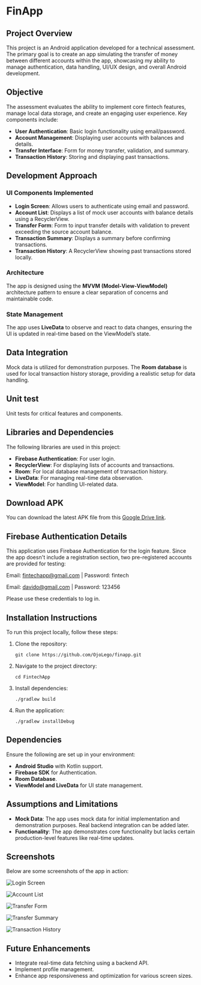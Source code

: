 # FinApp

## Project Overview
This project is an Android application developed for a technical assessment. The primary goal is to create an app simulating the transfer of money between different accounts within the app, showcasing my ability to manage authentication, data handling, UI/UX design, and overall Android development.

## Objective
The assessment evaluates the ability to implement core fintech features, manage local data storage, and create an engaging user experience. Key components include:

* **User Authentication**: Basic login functionality using email/password.
* **Account Management**: Displaying user accounts with balances and details.
* **Transfer Interface**: Form for money transfer, validation, and summary.
* **Transaction History**: Storing and displaying past transactions.

## Development Approach
### UI Components Implemented
* **Login Screen**: Allows users to authenticate using email and password.
* **Account List**: Displays a list of mock user accounts with balance details using a RecyclerView.
* **Transfer Form**: Form to input transfer details with validation to prevent exceeding the source account balance.
* **Transaction Summary**: Displays a summary before confirming transactions.
* **Transaction History**: A RecyclerView showing past transactions stored locally.

### Architecture
The app is designed using the **MVVM (Model-View-ViewModel)** architecture pattern to ensure a clear separation of concerns and maintainable code.

### State Management
The app uses **LiveData** to observe and react to data changes, ensuring the UI is updated in real-time based on the ViewModel’s state.

## Data Integration
Mock data is utilized for demonstration purposes. The **Room database** is used for local transaction history storage, providing a realistic setup for data handling.

## Unit test
 Unit tests for critical features and components.

## Libraries and Dependencies
The following libraries are used in this project:
* **Firebase Authentication**: For user login.
* **RecyclerView**: For displaying lists of accounts and transactions.
* **Room**: For local database management of transaction history.
* **LiveData**: For managing real-time data observation.
* **ViewModel**: For handling UI-related data.

## Download APK
You can download the latest APK file from this [Google Drive link](https://drive.google.com/file/d/1VanPeiRZQ_XeJh3oC-zH7a4_MVh_aX8q/view?usp=sharing).

## Firebase Authentication Details

This application uses Firebase Authentication for the login feature. Since the app doesn't include a registration section, two pre-registered accounts are provided for testing:

Email: fintechapp@gmail.com | Password: fintech

Email: davido@gmail.com | Password: 123456

Please use these credentials to log in.

## Installation Instructions
To run this project locally, follow these steps:

1. Clone the repository:
   ```
   git clone https://github.com/OjoLego/finapp.git
   ```
2. Navigate to the project directory:
   ```
   cd FintechApp
   ```
3. Install dependencies:
   ```
   ./gradlew build
   ```
4. Run the application:
   ```
   ./gradlew installDebug
   ```

## Dependencies
Ensure the following are set up in your environment:
* **Android Studio** with Kotlin support.
* **Firebase SDK** for Authentication.
* **Room Database**.
* **ViewModel and LiveData** for UI state management.

## Assumptions and Limitations
* **Mock Data**: The app uses mock data for initial implementation and demonstration purposes. Real backend integration can be added later.
* **Functionality**: The app demonstrates core functionality but lacks certain production-level features like real-time updates.

## Screenshots
Below are some screenshots of the app in action:

![Login Screen](https://github.com/user-attachments/assets/65e8dd8e-04b8-4ef3-8a26-f9f0ea262ccd)

![Account List](https://github.com/user-attachments/assets/1b6a27f7-c440-4426-9a02-78d93a2494f0)

![Transfer Form](https://github.com/user-attachments/assets/b68f6d7e-7f8f-4a2f-9843-15f8b2924aec)

![Transfer Summary](https://github.com/user-attachments/assets/8bb7308b-0af3-498d-8c2b-0db811ded12d)

![Transaction History](https://github.com/user-attachments/assets/14990a15-320d-47f0-9fb3-c9ef848ce7f1)

## Future Enhancements
* Integrate real-time data fetching using a backend API.
* Implement profile management.
* Enhance app responsiveness and optimization for various screen sizes.

